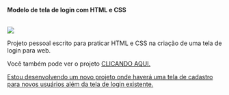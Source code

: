 <strong>Modelo de tela de login com HTML e CSS</strong><br>

<br>
<img src="https://blogger.googleusercontent.com/img/b/R29vZ2xl/AVvXsEjkDt1OJoS7jbFIEqvr8MvkSkIj1LCxz-s7sA9lHfWFmeZudcjZmWDKfgagsTeUF2nPCxa4hHZGPyQxOFqM99lEjoJaEcHkZWWa5KZrHTE-o0peH-N52LO-WfPGu53LVRCC9KxJ-oyzLMmZ2w-Y449gGHLGsa6NhWjEqCXmXw3l4agfqzlIJl6K5c6p/w640-h288/login.png">
<p>Projeto pessoal escrito para praticar HTML e CSS na criação de uma tela de login para web.</p>
<p>Você também pode ver o projeto <a href="https://codepen.io/jonasajato/full/yLjBJpL">CLICANDO AQUI.</p>
<p>Estou desenvolvendo um novo projeto onde haverá uma tela de cadastro para novos usuários além da tela de login existente.</p>

